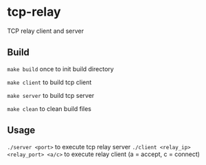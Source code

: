 # tcp-relay
TCP relay client and server

## Build
`make build` once to init build directory

`make client` to build tcp client

`make server` to build tcp server

`make clean` to clean build files

## Usage
`./server <port>` to execute tcp relay server
`./client <relay_ip> <relay_port> <a/c>` to execute relay client (a = accept, c = connect)
